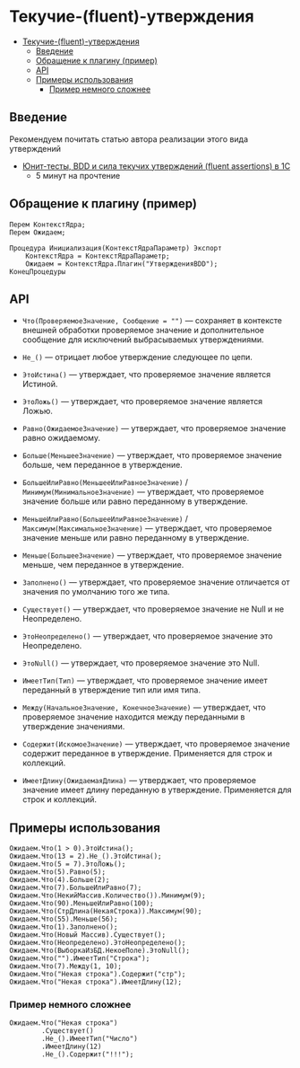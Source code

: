 # Текучие-(fluent)-утверждения

<!-- TOC -->

- [Текучие-(fluent)-утверждения](#текучие-fluent-утверждения)
    - [Введение](#введение)
    - [Обращение к плагину (пример)](#обращение-к-плагину-пример)
    - [API](#api)
    - [Примеры использования](#примеры-использования)
        - [Пример немного сложнее](#пример-немного-сложнее)

<!-- /TOC -->

## Введение

Рекомендуем почитать статью автора реализации этого вида утверждений
- [Юнит-тесты, BDD и сила текучих утверждений (fluent assertions) в 1С](http://habrahabr.ru/post/260013/)
  - 5 минут на прочтение

## Обращение к плагину (пример)

```bsl
Перем КонтекстЯдра;
Перем Ожидаем;

Процедура Инициализация(КонтекстЯдраПараметр) Экспорт
	КонтекстЯдра = КонтекстЯдраПараметр;
	Ожидаем = КонтекстЯдра.Плагин("УтвержденияBDD");
КонецПроцедуры
```

## API

- `Что(ПроверяемоеЗначение, Сообщение = "")` — сохраняет в контексте внешней обработки проверяемое значение и дополнительное сообщение для исключений выбрасываемых утверждениями.

- `Не_()` — отрицает любое утверждение следующее по цепи.

- `ЭтоИстина()` — утверждает, что проверяемое значение является Истиной.

- `ЭтоЛожь()` — утверждает, что проверяемое значение является Ложью.

- `Равно(ОжидаемоеЗначение)` — утверждает, что проверяемое значение равно ожидаемому.

- `Больше(МеньшееЗначение)` — утверждает, что проверяемое значение больше, чем переданное в утверждение.

- `БольшеИлиРавно(МеньшееИлиРавноеЗначение)` / `Минимум(МинимальноеЗначение)` — утверждает, что проверяемое значение больше или равно переданному в утверждение.

- `МеньшеИлиРавно(БольшееИлиРавноеЗначение)` / `Максимум(МаксимальноеЗначение)` — утверждает, что проверяемое значение меньше или равно переданному в утверждение.

- `Меньше(БольшееЗначение)` — утверждает, что проверяемое значение меньше, чем переданное в утверждение.

- `Заполнено()` — утверждает, что проверяемое значение отличается от значения по умолчанию того же типа.

- `Существует()` — утверждает, что проверяемое значение не Null и не Неопределено.

- `ЭтоНеопределено()` — утверждает, что проверяемое значение это Неопределено.

- `ЭтоNull()` — утверждает, что проверяемое значение это Null.

- `ИмеетТип(Тип)` — утверждает, что проверяемое значение имеет переданный в утверждение тип или имя типа.

- `Между(НачальноеЗначение, КонечноеЗначение)` — утверждает, что проверяемое значение находится между переданными в утверждение значениями.

- `Содержит(ИскомоеЗначение)` — утверждает, что проверяемое значение содержит переданное в утверждение. Применяется для строк и коллекций.

- `ИмеетДлину(ОжидаемаяДлина)` — утверджает, что проверяемое значение имеет длину переданную в утверждение. Применяется для строк и коллекций.

## Примеры использования

```bsl
Ожидаем.Что(1 > 0).ЭтоИстина();
Ожидаем.Что(13 = 2).Не_().ЭтоИстина();
Ожидаем.Что(5 = 7).ЭтоЛожь();
Ожидаем.Что(5).Равно(5);
Ожидаем.Что(4).Больше(2);
Ожидаем.Что(7).БольшеИлиРавно(7);
Ожидаем.Что(НекийМассив.Количество()).Минимум(9);
Ожидаем.Что(90).МеньшеИлиРавно(100);
Ожидаем.Что(СтрДлина(НекаяСтрока)).Максимум(90);
Ожидаем.Что(55).Меньше(56);
Ожидаем.Что(1).Заполнено();
Ожидаем.Что(Новый Массив).Существует();
Ожидаем.Что(Неопределено).ЭтоНеопределено();
Ожидаем.Что(ВыборкаИзБД.НекоеПоле).ЭтоNull();
Ожидаем.Что("").ИмеетТип("Строка");
Ожидаем.Что(7).Между(1, 10);
Ожидаем.Что("Некая строка").Содержит("стр");
Ожидаем.Что("Некая строка").ИмеетДлину(12);
```

### Пример немного сложнее

```bsl
Ожидаем.Что("Некая строка")
		.Существует()
		.Не_().ИмеетТип("Число")
		.ИмеетДлину(12)
		.Не_().Содержит("!!!");
```